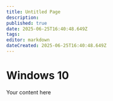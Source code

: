 ```yaml
---
title: Untitled Page
description: 
published: true
date: 2025-06-25T16:40:48.649Z
tags: 
editor: markdown
dateCreated: 2025-06-25T16:40:48.649Z
---
```


# Windows 10
Your content here